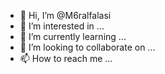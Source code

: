 - 👋 Hi, I’m @M6ralfalasi
- 👀 I’m interested in ...
- 🌱 I’m currently learning ...
- 💞️ I’m looking to collaborate on ...
- 📫 How to reach me ...

<!---
M6ralfalasi/M6ralfalasi is a ✨ special ✨ repository because its `README.md` (this file) appears on your GitHub profile.
You can click the Preview link to take a look at your changes.
--->

